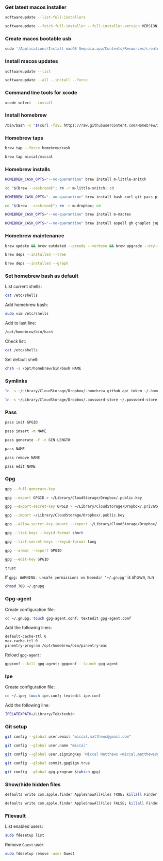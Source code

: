### Get latest macos installer
```bash
softwareupdate --list-full-installers
```
```bash
softwareupdate --fetch-full-installer --full-installer-version VERSION
```
### Create macos bootable usb
```bash
sudo '/Applications/Install macOS Sequoia.app/Contents/Resources/createinstallmedia' --volume /Volumes/Untitled --nointeraction
```
### Install macos updates
```bash
softwareupdate --list

softwareupdate --all --install --force
```
### Command line tools for xcode
```bash
xcode-select --install
```
### Install homebrew
```bash
/bin/bash -c "$(curl -fsSL https://raw.githubusercontent.com/Homebrew/install/HEAD/install.sh)"
```
### Homebrew taps
```bash
brew tap --force homebrew/cask

brew tap miccal/miccal
```
### Homebrew installs
```bash
HOMEBREW_CASK_OPTS="--no-quarantine" brew install m-little-snitch

cd "$(brew --caskroom)"; rm -r m-little-snitch; cd

HOMEBREW_CASK_OPTS="--no-quarantine" brew install bash curl git pass pinentry-mac vim m-dropbox m-keepingyouawake m-pearcleaner m-rectangle-pro

cd "$(brew --caskroom)"; rm -r m-dropbox; cd

HOMEBREW_CASK_OPTS="--no-quarantine" brew install m-mactex

HOMEBREW_CASK_OPTS="--no-quarantine" brew install aspell gh gnuplot jupyterlab mas pdftoipe pwgen rsync transmission-cli m-apparency m-etrecheckpro m-google-chrome m-ipe m-launchcontrol m-leader-key m-libreoffice m-mathpix-snipping-tool m-microsoft-outlook m-microsoft-teams m-mouseless m-mpv m-obs m-omnidisksweeper m-processspy m-proxyman m-sagemath m-slack m-suspicious-package m-tex-live-utility m-texshop m-textbuddy m-tor-browser m-zoomus
```
### Homebrew maintenance
```bash
brew update && brew outdated --greedy --verbose && brew upgrade --dry-run && brew cleanup -s && rm -r -f "$(brew --cache)"

brew deps --installed --tree

brew deps --installed --graph
```
### Set homebrew bash as default
List current shells:
```bash
cat /etc/shells
```
Add homebrew bash:
```bash
sudo vim /etc/shells
```
Add to last line:
```bash
/opt/homebrew/bin/bash
```
Check list:
```bash
cat /etc/shells
```
Set default shell:
```bash
chsh -s /opt/homebrew/bin/bash NAME
```
### Symlinks
```bash
ln -s ~/Library/CloudStorage/Dropbox/.homebrew_github_api_token ~/.homebrew_github_api_token

ln -s ~/Library/CloudStorage/Dropbox/.password-store ~/.password-store
```
### Pass
```bash
pass init GPGID

pass insert -m NAME

pass generate -f -n GEN LENGTH

pass NAME

pass remove NAME

pass edit NAME
```
### Gpg
```bash
gpg --full-generate-key

gpg --export GPGID > ~/Library/CloudStorage/Dropbox/.public.key

gpg --export-secret-key GPGID > ~/Library/CloudStorage/Dropbox/.private.key

gpg --import ~/Library/CloudStorage/Dropbox/.public.key

gpg --allow-secret-key-import --import ~/Library/CloudStorage/Dropbox/.private.key

gpg --list-keys --keyid-format short

gpg --list-secret-keys --keyid-format long

gpg --armor --export GPGID

gpg --edit-key GPGID

trust
```
If `gpg: WARNING: unsafe permissions on homedir '~/.gnupg'` is shown, run
```bash
chmod 700 ~/.gnupg
```
### Gpg-agent
Create configuration file:
```bash
cd ~/.gnupg; touch gpg-agent.conf; textedit gpg-agent.conf
```
Add the following lines:
```bash
default-cache-ttl 0
max-cache-ttl 0
pinentry-program /opt/homebrew/bin/pinentry-mac
```
Reload `gpg-agent`:
```bash
gpgconf --kill gpg-agent; gpgconf --launch gpg-agent
```
### Ipe
Create configuration file:
```bash
cd ~/.ipe; touch ipe.conf; textedit ipe.conf
```
Add the following line:
```bash
IPELATEXPATH=/Library/TeX/texbin
```
### Git setup
```bash
git config --global user.email "miccal.matthews@gmail.com"

git config --global user.name "miccal"

git config --global user.signingKey 'Miccal Matthews <miccal.matthews@gmail.com>'

git config --global commit.gpgSign true

git config --global gpg.program $(which gpg)
```
### Show/hide hidden files
```bash
defaults write com.apple.finder AppleShowAllFiles TRUE; killall Finder

defaults write com.apple.finder AppleShowAllFiles FALSE; killall Finder
```
### Filevault
List enabled users:
```bash
sudo fdesetup list
```
Remove `Guest` user:
```bash
sudo fdesetup remove -user Guest
```
